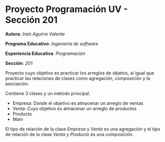 # Proyecto Programación UV - Sección 201 

**Autora**: _Iraís Aguirre Valente_

**Programa Educativo**: _Ingeniería de software_

**Experiencia Educativa**: _Programación_

**Sección**: _201_

Proyecto cuyo objetivo es practicar los arreglos de objetos, al igual que practicar las relaciones de clases como agregación, composición y la asociación.

Contiene 3 clases y un método principal.

- Empresa: Donde el objetivo es almacenar un arreglo de ventas
- Venta: Cuyo objetivo es almacenar un arreglo de productos
- Producto
- Main

El tipo de relación de la clase _Empresa_ y _Venta_ es una agregación y el tipo de relación de la clase _Venta_ y _Producto_ es una composición.
